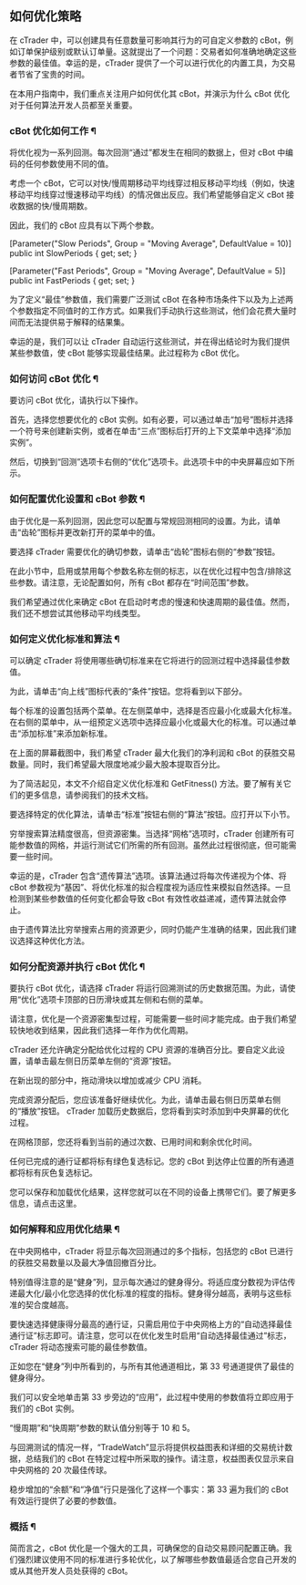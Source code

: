## 如何优化策略

在 cTrader 中，可以创建具有任意数量可影响其行为的可自定义参数的 cBot，例如订单保护级别或默认订单量。这就提出了一个问题：交易者如何准确地确定这些参数的最佳值。幸运的是，cTrader 提供了一个可以进行优化的内置工具，为交易者节省了宝贵的时间。

在本用户指南中，我们重点关注用户如何优化其 cBot，并演示为什么 cBot 优化对于任何算法开发人员都至关重要。

### cBot 优化如何工作 ¶
将优化视为一系列回测。每次回测“通过”都发生在相同的数据上，但对 cBot 中编码的任何参数使用不同的值。

考虑一个 cBot，它可以对快/慢周期移动平均线穿过相反移动平均线（例如，快速移动平均线穿过慢速移动平均线）的情况做出反应。我们希望能够自定义 cBot 接收数据的快/慢周期数。

因此，我们的 cBot 应具有以下两个参数。

[Parameter("Slow Periods", Group = "Moving Average", DefaultValue = 10)]
public int SlowPeriods { get; set; }

[Parameter("Fast Periods", Group = "Moving Average", DefaultValue = 5)]
public int FastPeriods { get; set; }

为了定义“最佳”参数值，我们需要广泛测试 cBot 在各种市场条件下以及为上述两个参数指定不同值时的工作方式。如果我们手动执行这些测试，他们会花费大量时间而无法提供易于解释的结果集。

幸运的是，我们可以让 cTrader 自动运行这些测试，并在得出结论时为我们提供某些参数值，使 cBot 能够实现最佳结果。此过程称为 cBot 优化。

### 如何访问 cBot 优化 ¶

要访问 cBot 优化，请执行以下操作。

首先，选择您想要优化的 cBot 实例。如有必要，可以通过单击“加号”图标并选择一个符号来创建新实例，或者在单击“三点”图标后打开的上下文菜单中选择“添加实例”。

然后，切换到“回测”选项卡右侧的“优化”选项卡。此选项卡中的中央屏幕应如下所示。


### 如何配置优化设置和 cBot 参数 ¶

由于优化是一系列回测，因此您可以配置与常规回测相同的设置。为此，请单击“齿轮”图标并更改新打开的菜单中的值。


要选择 cTrader 需要优化的确切参数，请单击“齿轮”图标右侧的“参数”按钮。

在此小节中，启用或禁用每个参数名称左侧的标志，以在优化过程中包含/排除这些参数。请注意，无论配置如何，所有 cBot 都存在“时间范围”参数。

我们希望通过优化来确定 cBot 在启动时考虑的慢速和快速周期的最佳值。然而，我们还不想尝试其他移动平均线类型。

### 如何定义优化标准和算法 ¶

可以确定 cTrader 将使用哪些确切标准来在它将进行的回测过程中选择最佳参数值。

为此，请单击“向上线”图标代表的“条件”按钮。您将看到以下部分。

每个标准的设置包括两个菜单。在左侧菜单中，选择是否应最小化或最大化标准。在右侧的菜单中，从一组预定义选项中选择应最小化或最大化的标准。可以通过单击“添加标准”来添加新标准。

在上面的屏幕截图中，我们希望 cTrader 最大化我们的净利润和 cBot 的获胜交易数量。同时，我们希望最大限度地减少最大股本提取百分比。

为了简洁起见，本文不介绍自定义优化标准和 GetFitness() 方法。要了解有关它们的更多信息，请参阅我们的技术文档。

要选择特定的优化算法，请单击“标准”按钮右侧的“算法”按钮。应打开以下小节。

穷举搜索算法精度很高，但资源密集。当选择“网格”选项时，cTrader 创建所有可能参数值的网格，并运行测试它们所需的所有回测。虽然此过程很彻底，但可能需要一些时间。

幸运的是，cTrader 包含“遗传算法”选项。该算法通过将每次传递视为个体、将 cBot 参数视为“基因”、将优化标准的拟合程度视为适应性来模拟自然选择。一旦检测到某些参数值的任何变化都会导致 cBot 有效性收益递减，遗传算法就会停止。

由于遗传算法比穷举搜索占用的资源更少，同时仍能产生准确的结果，因此我们建议选择这种优化方法。

### 如何分配资源并执行 cBot 优化 ¶

要执行 cBot 优化，请选择 cTrader 将运行回溯测试的历史数据范围。为此，请使用“优化”选项卡顶部的日历滑块或其左侧和右侧的菜单。

请注意，优化是一个资源密集型过程，可能需要一些时间才能完成。由于我们希望较快地收到结果，因此我们选择一年作为优化周期。

cTrader 还允许确定分配给优化过程的 CPU 资源的准确百分比。要自定义此设置，请单击最左侧日历菜单左侧的“资源”按钮。


在新出现的部分中，拖动滑块以增加或减少 CPU 消耗。

完成资源分配后，您应该准备好继续优化。为此，请单击最右侧日历菜单右侧的“播放”按钮。 cTrader 加载历史数据后，您将看到实时添加到中央屏幕的优化过程。

在网格顶部，您还将看到当前的通过次数、已用时间和剩余优化时间。

任何已完成的通行证都将标有绿色复选标记。您的 cBot 到达停止位置的所有通道都将标有灰色复选标记。


您可以保存和加载优化结果，这样您就可以在不同的设备上携带它们。要了解更多信息，请点击这里。

### 如何解释和应用优化结果 ¶

在中央网格中，cTrader 将显示每次回测通过的多个指标，包括您的 cBot 已进行的获胜交易数量以及最大净值回撤百分比。

特别值得注意的是“健身”列，显示每次通过的健身得分。将适应度分数视为评估传递最大化/最小化您选择的优化标准的程度的指标。健身得分越高，表明与这些标准的契合度越高。

要快速选择健康得分最高的通行证，只需启用位于中央网格上方的“自动选择最佳通行证”标志即可。请注意，您可以在优化发生时启用“自动选择最佳通过”标志，cTrader 将动态搜索可能的最佳参数值。

正如您在“健身”列中所看到的，与所有其他通道相比，第 33 号通道提供了最佳的健身得分。

我们可以安全地单击第 33 步旁边的“应用”，此过程中使用的参数值将立即应用于我们的 cBot 实例。

“慢周期”和“快周期”参数的默认值分别等于 10 和 5。

与回溯测试的情况一样，“TradeWatch”显示将提供权益图表和详细的交易统计数据，总结我们的 cBot 在特定过程中所采取的操作。请注意，权益图表仅显示来自中央网格的 20 次最佳传球。

稳步增加的“余额”和“净值”行只是强化了这样一个事实：第 33 遍为我们的 cBot 有效运行提供了必要的参数值。

### 概括 ¶

简而言之，cBot 优化是一个强大的工具，可确保您的自动交易顾问配置正确。我们强烈建议使用不同的标准进行多轮优化，以了解哪些参数值最适合您自己开发的或从其他开发人员处获得的 cBot。